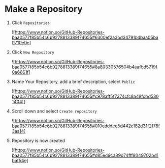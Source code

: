 # Make a Repository

1.  Click `Repositories`

    !\[https://www.notion.so/GitHub-Repositories-baa0577f85b54c6b9278813389f74655#6300ef2a3bd34791bdbaa05ba0710e0e]
2.  Click `New Repository`

    !\[https://www.notion.so/GitHub-Repositories-baa0577f85b54c6b9278813389f74655#8a80330576504b4aafbd5719f0a6661f]
3.  Name Your Repository, add a brief description, select `Public`

    !\[https://www.notion.so/GitHub-Repositories-baa0577f85b54c6b9278813389f74655#c978aff5f7374cfc8a48fcbd5301404f]
4.  Scroll down and select `Create repository`

    !\[https://www.notion.so/GitHub-Repositories-baa0577f85b54c6b9278813389f74655#010edddee5d442e182d31f2f78f3aa14]
5.  Repository is now created

    !\[https://www.notion.so/GitHub-Repositories-baa0577f85b54c6b9278813389f74655#d85ed9ca89d74fff8049702bd1baf54e]
